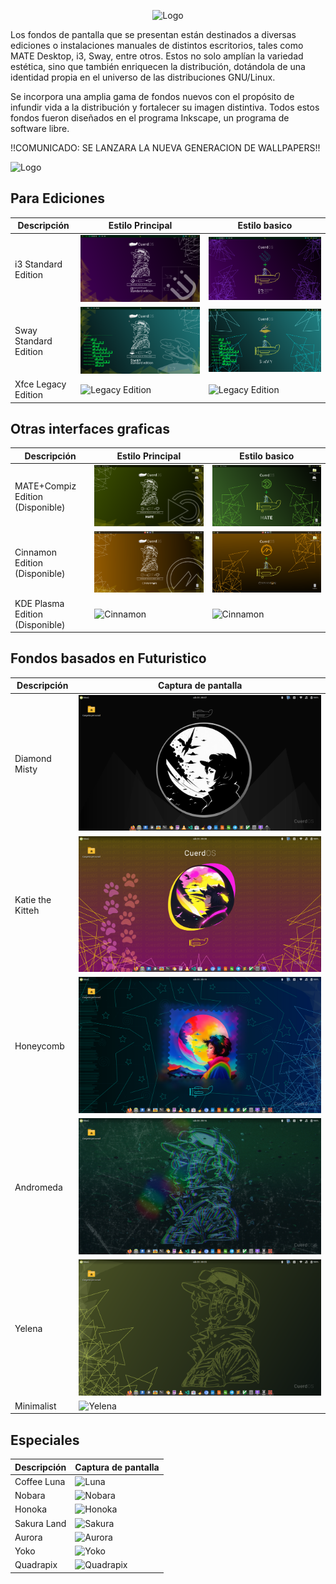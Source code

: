 <!-- Logo -->
<p align="center">
  <img src="/cuerd-md/logo1.png" alt="Logo" width="300" height="300">
</p>

Los fondos de pantalla que se presentan están destinados a diversas ediciones o instalaciones manuales de distintos escritorios, tales como MATE Desktop, i3, Sway, entre otros. Estos no solo amplían la variedad estética, sino que también enriquecen la distribución, dotándola de una identidad propia en el universo de las distribuciones GNU/Linux. 

Se incorpora una amplia gama de fondos nuevos con el propósito de infundir vida a la distribución y fortalecer su imagen distintiva. Todos estos fondos fueron diseñados en el programa Inkscape, un programa de software libre.

!!COMUNICADO: SE LANZARA LA NUEVA GENERACION DE WALLPAPERS!!

<!-- Capturas de pantalla -->
<p align="left">
  <img src="/cuerd-md/pcm1.png" alt="Logo" width="287" height="42">
</p>

## Para Ediciones
| Descripción | Estilo Principal | Estilo basico |
| ----------- | ------------------ | ------------------ |
| i3 Standard Edition | ![Standard Edition](/cuerd-scr/i3-1.png) | ![Standard Edition](/cuerd-scr/i3-2.png) |
| Sway Standard Edition | ![Standard Edition](/cuerd-scr/sway1.png) | ![Standard Edition](/cuerd-scr/sway2.png) |
| Xfce Legacy Edition | ![Legacy Edition](/cuerd-md/xfce1.png) | ![Legacy Edition](/cuerd-md/xfce2.png) |


## Otras interfaces graficas
| Descripción | Estilo Principal | Estilo basico |
| ----------- | ------------------ | ------------------ |
| MATE+Compiz Edition (Disponible) | ![MATE](/cuerd-scr/mate1.png) | ![MATE](/cuerd-scr/mate2.png) |
| Cinnamon Edition (Disponible) | ![Cinnamon](/cuerd-scr/cinnamon1.png) | ![Cinnamon](/cuerd-scr/cinnamon2.png) |
| KDE Plasma Edition (Disponible) | ![Cinnamon](/cuerd-scr/kde1.png) | ![Cinnamon](/cuerd-scr/kde2.png) |

## Fondos basados en Futuristico
| Descripción | Captura de pantalla |
| ----------- | ------------------ |
| Diamond Misty | ![Misty](/cuerd-gr/Misty.png) |
| Katie the Kitteh | ![Kitteh](/cuerd-gr/Kitteh.png) |
| Honeycomb | ![Atmos](/cuerd-gr/Cosmic.png) |
| Andromeda | ![Boceto](/cuerd-gr/Andromeda.png) |
| Yelena | ![Yelena](/cuerd-gr/Yelena.png) |
| Minimalist | ![Yelena](/cuerd-gr/Minimal.png) |

## Especiales
| Descripción | Captura de pantalla |
| ----------- | ------------------ |
| Coffee Luna | ![Luna](/cuerd-gr/Luna.png) |
| Nobara | ![Nobara](/cuerd-gr/Nobara.png) |
| Honoka | ![Honoka](/cuerd-gr/Honoka.png) |
| Sakura Land | ![Sakura](/cuerd-gr/Sakura.png) |
| Aurora | ![Aurora](/cuerd-gr/Aurora.png) |
| Yoko | ![Yoko](/cuerd-gr/Yoko.png) |
| Quadrapix | ![Quadrapix](/cuerd-gr/Quadrapix.png) |
